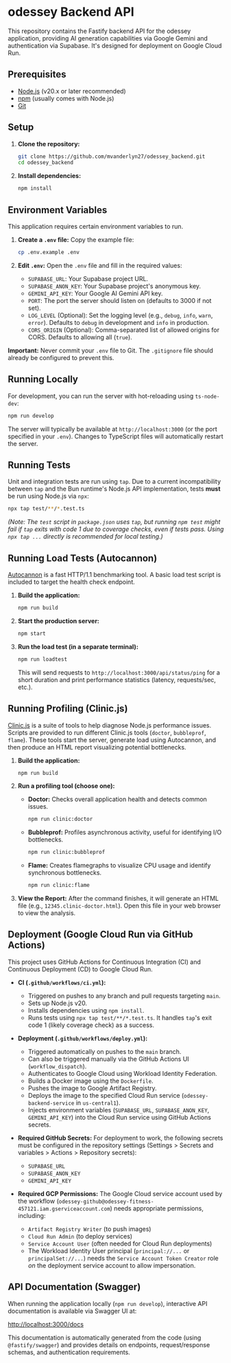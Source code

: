 # odessey Backend API

This repository contains the Fastify backend API for the odessey application, providing AI generation capabilities via Google Gemini and authentication via Supabase. It's designed for deployment on Google Cloud Run.

## Prerequisites

*   [Node.js](https://nodejs.org/) (v20.x or later recommended)
*   [npm](https://www.npmjs.com/) (usually comes with Node.js)
*   [Git](https://git-scm.com/)

## Setup

1.  **Clone the repository:**
    ```bash
    git clone https://github.com/mvanderlyn27/odessey_backend.git
    cd odessey_backend
    ```

2.  **Install dependencies:**
    ```bash
    npm install
    ```

## Environment Variables

This application requires certain environment variables to run.

1.  **Create a `.env` file:** Copy the example file:
    ```bash
    cp .env.example .env
    ```

2.  **Edit `.env`:** Open the `.env` file and fill in the required values:
    *   `SUPABASE_URL`: Your Supabase project URL.
    *   `SUPABASE_ANON_KEY`: Your Supabase project's anonymous key.
    *   `GEMINI_API_KEY`: Your Google AI Gemini API key.
    *   `PORT`: The port the server should listen on (defaults to 3000 if not set).
    *   `LOG_LEVEL` (Optional): Set the logging level (e.g., `debug`, `info`, `warn`, `error`). Defaults to `debug` in development and `info` in production.
    *   `CORS_ORIGIN` (Optional): Comma-separated list of allowed origins for CORS. Defaults to allowing all (`true`).

**Important:** Never commit your `.env` file to Git. The `.gitignore` file should already be configured to prevent this.

## Running Locally

For development, you can run the server with hot-reloading using `ts-node-dev`:

```bash
npm run develop
```

The server will typically be available at `http://localhost:3000` (or the port specified in your `.env`). Changes to TypeScript files will automatically restart the server.

## Running Tests

Unit and integration tests are run using `tap`. Due to a current incompatibility between `tap` and the Bun runtime's Node.js API implementation, tests **must** be run using Node.js via `npx`:

```bash
npx tap test/**/*.test.ts
```

*(Note: The `test` script in `package.json` uses `tap`, but running `npm test` might fail if `tap` exits with code 1 due to coverage checks, even if tests pass. Using `npx tap ...` directly is recommended for local testing.)*

## Running Load Tests (Autocannon)

[Autocannon](https://github.com/mcollina/autocannon) is a fast HTTP/1.1 benchmarking tool. A basic load test script is included to target the health check endpoint.

1.  **Build the application:**
    ```bash
    npm run build
    ```
2.  **Start the production server:**
    ```bash
    npm start
    ```
3.  **Run the load test (in a separate terminal):**
    ```bash
    npm run loadtest
    ```
    This will send requests to `http://localhost:3000/api/status/ping` for a short duration and print performance statistics (latency, requests/sec, etc.).

## Running Profiling (Clinic.js)

[Clinic.js](https://clinicjs.org/) is a suite of tools to help diagnose Node.js performance issues. Scripts are provided to run different Clinic.js tools (`doctor`, `bubbleprof`, `flame`). These tools start the server, generate load using Autocannon, and then produce an HTML report visualizing potential bottlenecks.

1.  **Build the application:**
    ```bash
    npm run build
    ```

2.  **Run a profiling tool (choose one):**

    *   **Doctor:** Checks overall application health and detects common issues.
        ```bash
        npm run clinic:doctor
        ```
    *   **Bubbleprof:** Profiles asynchronous activity, useful for identifying I/O bottlenecks.
        ```bash
        npm run clinic:bubbleprof
        ```
    *   **Flame:** Creates flamegraphs to visualize CPU usage and identify synchronous bottlenecks.
        ```bash
        npm run clinic:flame
        ```

3.  **View the Report:** After the command finishes, it will generate an HTML file (e.g., `12345.clinic-doctor.html`). Open this file in your web browser to view the analysis.

## Deployment (Google Cloud Run via GitHub Actions)

This project uses GitHub Actions for Continuous Integration (CI) and Continuous Deployment (CD) to Google Cloud Run.

*   **CI (`.github/workflows/ci.yml`):**
    *   Triggered on pushes to any branch and pull requests targeting `main`.
    *   Sets up Node.js v20.
    *   Installs dependencies using `npm install`.
    *   Runs tests using `npx tap test/**/*.test.ts`. It handles `tap`'s exit code 1 (likely coverage check) as a success.

*   **Deployment (`.github/workflows/deploy.yml`):**
    *   Triggered automatically on pushes to the `main` branch.
    *   Can also be triggered manually via the GitHub Actions UI (`workflow_dispatch`).
    *   Authenticates to Google Cloud using Workload Identity Federation.
    *   Builds a Docker image using the `Dockerfile`.
    *   Pushes the image to Google Artifact Registry.
    *   Deploys the image to the specified Cloud Run service (`odessey-backend-service` in `us-central1`).
    *   Injects environment variables (`SUPABASE_URL`, `SUPABASE_ANON_KEY`, `GEMINI_API_KEY`) into the Cloud Run service using GitHub Actions secrets.

*   **Required GitHub Secrets:** For deployment to work, the following secrets must be configured in the repository settings (Settings > Secrets and variables > Actions > Repository secrets):
    *   `SUPABASE_URL`
    *   `SUPABASE_ANON_KEY`
    *   `GEMINI_API_KEY`

*   **Required GCP Permissions:** The Google Cloud service account used by the workflow (`odessey-github@odessey-fitness-457121.iam.gserviceaccount.com`) needs appropriate permissions, including:
    *   `Artifact Registry Writer` (to push images)
    *   `Cloud Run Admin` (to deploy services)
    *   `Service Account User` (often needed for Cloud Run deployments)
    *   The Workload Identity User principal (`principal://...` or `principalSet://...`) needs the `Service Account Token Creator` role *on* the deployment service account to allow impersonation.

## API Documentation (Swagger)

When running the application locally (`npm run develop`), interactive API documentation is available via Swagger UI at:

[http://localhost:3000/docs](http://localhost:3000/docs)

This documentation is automatically generated from the code (using `@fastify/swagger`) and provides details on endpoints, request/response schemas, and authentication requirements.
